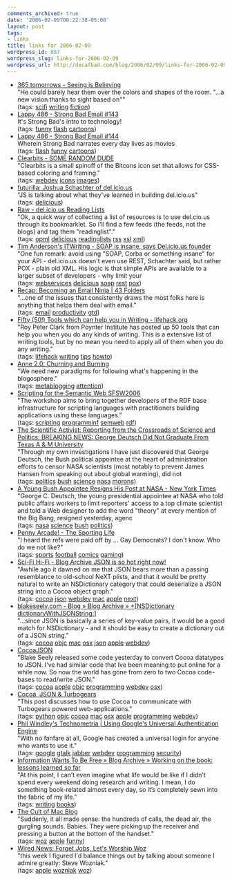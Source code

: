 ```yaml
---
comments_archived: true
date: '2006-02-09T00:22:38-05:00'
layout: post
tags:
- links
title: links for 2006-02-09
wordpress_id: 857
wordpress_slug: links-for-2006-02-09
wordpress_url: http://decafbad.com/blog/2006/02/09/links-for-2006-02-09
---
```

<ul class="delicious">
	<li>
		<div class="delicious-link"><a href="http://www.365tomorrows.com/02/08/seeing-is-believing/">365 tomorrows - Seeing is Believing</a></div>
		<div class="delicious-extended">"He could barely hear them over the colors and shapes of the room. "...a new vision thanks to sight based on""</div>
		<div class="delicious-tags">(tags: <a href="http://del.icio.us/deusx/scifi">scifi</a> <a href="http://del.icio.us/deusx/writing">writing</a> <a href="http://del.icio.us/deusx/fiction">fiction</a>)</div>
	</li>
	<li>
		<div class="delicious-link"><a href="http://www.homestarrunner.com/sbemail143.html">Lappy 486 - Strong Bad Email #143</a></div>
		<div class="delicious-extended">It's Strong Bad's intro to technology!</div>
		<div class="delicious-tags">(tags: <a href="http://del.icio.us/deusx/funny">funny</a> <a href="http://del.icio.us/deusx/flash">flash</a> <a href="http://del.icio.us/deusx/cartoons">cartoons</a>)</div>
	</li>
	<li>
		<div class="delicious-link"><a href="http://www.homestarrunner.com/sbemail144.html">Lappy 486 - Strong Bad Email #144</a></div>
		<div class="delicious-extended">Wherein Strong Bad narrates every day lives as movies</div>
		<div class="delicious-tags">(tags: <a href="http://del.icio.us/deusx/flash">flash</a> <a href="http://del.icio.us/deusx/funny">funny</a> <a href="http://del.icio.us/deusx/cartoons">cartoons</a>)</div>
	</li>
	<li>
		<div class="delicious-link"><a href="http://somerandomdude.net/srd-projects/clearbits">Clearbits - SOME RANDOM DUDE</a></div>
		<div class="delicious-extended">"Clearbits is a small spinoff of the Bitcons icon set that allows for CSS-based coloring and framing."</div>
		<div class="delicious-tags">(tags: <a href="http://del.icio.us/deusx/webdev">webdev</a> <a href="http://del.icio.us/deusx/icons">icons</a> <a href="http://del.icio.us/deusx/images">images</a>)</div>
	</li>
	<li>
		<div class="delicious-link"><a href="http://futurilla.blogspot.com/2006/02/joshua-schachter-of-delicious.html">futurilla: Joshua Schachter of del.icio.us</a></div>
		<div class="delicious-extended">"JS is talking about what they've learned in building del.icio.us"</div>
		<div class="delicious-tags">(tags: <a href="http://del.icio.us/deusx/delicious">delicious</a>)</div>
	</li>
	<li>
		<div class="delicious-link"><a href="http://dannyayers.com/archives/2006/02/07/delicious-reading-lists/">Raw - del.icio.us Reading Lists</a></div>
		<div class="delicious-extended">"Ok, a quick way of collecting a list of resources is to use del.cio.us through its bookmarklet. So I'll find a few feeds (the feeds, not the blogs) and tag them "readinglist"."</div>
		<div class="delicious-tags">(tags: <a href="http://del.icio.us/deusx/opml">opml</a> <a href="http://del.icio.us/deusx/delicious">delicious</a> <a href="http://del.icio.us/deusx/readinglists">readinglists</a> <a href="http://del.icio.us/deusx/rss">rss</a> <a href="http://del.icio.us/deusx/xsl">xsl</a> <a href="http://del.icio.us/deusx/xml">xml</a>)</div>
	</li>
	<li>
		<div class="delicious-link"><a href="http://www.itwriting.com/blog/?postid=315">Tim Anderson's ITWriting - SOAP is insane, says Del.icio.us founder</a></div>
		<div class="delicious-extended">"One fun remark: avoid using "SOAP, Corba or something insane" for your API - del.icio.us doesn't even use REST, Schachter said, but rather POX - plain old XML. His logic is that simple APIs are available to a larger subset of developers - why limit your</div>
		<div class="delicious-tags">(tags: <a href="http://del.icio.us/deusx/webservices">webservices</a> <a href="http://del.icio.us/deusx/delicious">delicious</a> <a href="http://del.icio.us/deusx/soap">soap</a> <a href="http://del.icio.us/deusx/rest">rest</a> <a href="http://del.icio.us/deusx/pox">pox</a>)</div>
	</li>
	<li>
		<div class="delicious-link"><a href="http://www.43folders.com/2006/02/06/email-ninja/">Recap: Becoming an Email Ninja | 43 Folders</a></div>
		<div class="delicious-extended">"...one of the issues that consistently draws the most folks here is anything that helps them deal with email."</div>
		<div class="delicious-tags">(tags: <a href="http://del.icio.us/deusx/email">email</a> <a href="http://del.icio.us/deusx/productivity">productivity</a> <a href="http://del.icio.us/deusx/gtd">gtd</a>)</div>
	</li>
	<li>
		<div class="delicious-link"><a href="http://www.lifehack.org/articles/lifehack/fifty-50-tools-which-can-help-you-in-writing.html">Fifty (50!) Tools which can help you in Writing - lifehack.org</a></div>
		<div class="delicious-extended">"Roy Peter Clark from Poynter Institute has posted up 50 tools that can help you when you do any kinds of writing. This is a extensive list of writing tools, but by no mean you need to apply all of them when you do any writing."</div>
		<div class="delicious-tags">(tags: <a href="http://del.icio.us/deusx/lifehack">lifehack</a> <a href="http://del.icio.us/deusx/writing">writing</a> <a href="http://del.icio.us/deusx/tips">tips</a> <a href="http://del.icio.us/deusx/howto">howto</a>)</div>
	</li>
	<li>
		<div class="delicious-link"><a href="http://www.annezelenka.com/2006/02/churning-and-burning.html">Anne 2.0: Churning and Burning</a></div>
		<div class="delicious-extended">"We need new paradigms for following what's happening in the blogosphere."</div>
		<div class="delicious-tags">(tags: <a href="http://del.icio.us/deusx/metablogging">metablogging</a> <a href="http://del.icio.us/deusx/attention">attention</a>)</div>
	</li>
	<li>
		<div class="delicious-link"><a href="http://www.semanticscripting.org/SFSW2006/">Scripting for the Semantic Web SFSW2006</a></div>
		<div class="delicious-extended">"The workshop aims to bring together developers of the RDF base infrastructure for scripting languages with practitioners building applications using these languages."</div>
		<div class="delicious-tags">(tags: <a href="http://del.icio.us/deusx/scripting">scripting</a> <a href="http://del.icio.us/deusx/programminf">programminf</a> <a href="http://del.icio.us/deusx/semweb">semweb</a> <a href="http://del.icio.us/deusx/rdf">rdf</a>)</div>
	</li>
	<li>
		<div class="delicious-link"><a href="http://scientificactivist.blogspot.com/2006/02/breaking-news-george-deutsch-did-not.html">The Scientific Activist: Reporting from the Crossroads of Science and Politics: BREAKING NEWS: George Deutsch Did Not Graduate From Texas A & M University</a></div>
		<div class="delicious-extended">"Through my own investigations I have just discovered that George Deutsch, the Bush political appointee at the heart of administration efforts to censor NASA scientists (most notably to prevent James Hansen from speaking out about global warming), did not</div>
		<div class="delicious-tags">(tags: <a href="http://del.icio.us/deusx/politics">politics</a> <a href="http://del.icio.us/deusx/bush">bush</a> <a href="http://del.icio.us/deusx/science">science</a> <a href="http://del.icio.us/deusx/nasa">nasa</a> <a href="http://del.icio.us/deusx/morons">morons</a>)</div>
	</li>
	<li>
		<div class="delicious-link"><a href="http://www.nytimes.com/2006/02/08/politics/08nasa.html?_r=3&oref=slogin&oref=slogin&oref=login">A Young Bush Appointee Resigns His Post at NASA - New York Times</a></div>
		<div class="delicious-extended">"George C. Deutsch, the young presidential appointee at NASA who told public affairs workers to limit reporters' access to a top climate scientist and told a Web designer to add the word "theory" at every mention of the Big Bang, resigned yesterday, agenc</div>
		<div class="delicious-tags">(tags: <a href="http://del.icio.us/deusx/nasa">nasa</a> <a href="http://del.icio.us/deusx/science">science</a> <a href="http://del.icio.us/deusx/bush">bush</a> <a href="http://del.icio.us/deusx/politics">politics</a>)</div>
	</li>
	<li>
		<div class="delicious-link"><a href="http://www.penny-arcade.com/comic">Penny Arcade! - The Sporting Life</a></div>
		<div class="delicious-extended">"I heard the refs were paid off by ... Gay Democrats? I don't know.  Who do we not like?"</div>
		<div class="delicious-tags">(tags: <a href="http://del.icio.us/deusx/sports">sports</a> <a href="http://del.icio.us/deusx/football">football</a> <a href="http://del.icio.us/deusx/comics">comics</a> <a href="http://del.icio.us/deusx/gaming">gaming</a>)</div>
	</li>
	<li>
		<div class="delicious-link"><a href="http://weblog.scifihifi.com/2006/02/07/json-is-so-hot-right-now/">Sci-Fi Hi-Fi - Blog Archive  JSON is so hot right now!</a></div>
		<div class="delicious-extended">"Awhile ago it dawned on me that JSON bears more than a passing resemblance to old-school NeXT plists, and that it would be pretty natural to write an NSDictionary category that could deserialize a JSON string into a Cocoa object graph."</div>
		<div class="delicious-tags">(tags: <a href="http://del.icio.us/deusx/cocoa">cocoa</a> <a href="http://del.icio.us/deusx/json">json</a> <a href="http://del.icio.us/deusx/webdev">webdev</a> <a href="http://del.icio.us/deusx/mac">mac</a> <a href="http://del.icio.us/deusx/apple">apple</a> <a href="http://del.icio.us/deusx/next">next</a>)</div>
	</li>
	<li>
		<div class="delicious-link"><a href="http://blakeseely.com/blog/archives/2006/02/06/nsdictionary-dictionarywithjsonstring/">blakeseely.com - Blog » Blog Archive » +[NSDictionary dictionaryWithJSONString:]</a></div>
		<div class="delicious-extended">"...since JSON is basically a series of key-value pairs, it would be a good match for NSDictionary - and it should be easy to create a dictionary out of a JSON string."</div>
		<div class="delicious-tags">(tags: <a href="http://del.icio.us/deusx/cocoa">cocoa</a> <a href="http://del.icio.us/deusx/objc">objc</a> <a href="http://del.icio.us/deusx/mac">mac</a> <a href="http://del.icio.us/deusx/osx">osx</a> <a href="http://del.icio.us/deusx/json">json</a> <a href="http://del.icio.us/deusx/apple">apple</a> <a href="http://del.icio.us/deusx/webdev">webdev</a>)</div>
	</li>
	<li>
		<div class="delicious-link"><a href="http://toxicsoftware.com/blog/index.php/weblog/entry/cocoajson/">CocoaJSON</a></div>
		<div class="delicious-extended">"Blake Seely released some code yesterday to convert Cocoa datatypes to JSON. I've had similar code that Ive been meaning to put online for a while now. So now the world has gone from zero to two Cocoa code-bases to read/write JSON."</div>
		<div class="delicious-tags">(tags: <a href="http://del.icio.us/deusx/cocoa">cocoa</a> <a href="http://del.icio.us/deusx/apple">apple</a> <a href="http://del.icio.us/deusx/objc">objc</a> <a href="http://del.icio.us/deusx/programming">programming</a> <a href="http://del.icio.us/deusx/webdev">webdev</a> <a href="http://del.icio.us/deusx/osx">osx</a>)</div>
	</li>
	<li>
		<div class="delicious-link"><a href="http://toxicsoftware.com/blog/index.php/weblog/entry/cocoa_json_turbogears/">Cocoa, JSON & Turbogears</a></div>
		<div class="delicious-extended">"This post discusses how to use Cocoa to communicate with Turbogears powered web-applications."</div>
		<div class="delicious-tags">(tags: <a href="http://del.icio.us/deusx/python">python</a> <a href="http://del.icio.us/deusx/objc">objc</a> <a href="http://del.icio.us/deusx/cocoa">cocoa</a> <a href="http://del.icio.us/deusx/mac">mac</a> <a href="http://del.icio.us/deusx/osx">osx</a> <a href="http://del.icio.us/deusx/apple">apple</a> <a href="http://del.icio.us/deusx/programming">programming</a> <a href="http://del.icio.us/deusx/webdev">webdev</a>)</div>
	</li>
	<li>
		<div class="delicious-link"><a href="http://www.windley.com/archives/2006/02/using_googles_u.shtml">Phil Windley's Technometria | Using Google's Universal Authentication Engine</a></div>
		<div class="delicious-extended">"With no fanfare at all, Google has created a universal login for anyone who wants to use it."</div>
		<div class="delicious-tags">(tags: <a href="http://del.icio.us/deusx/google">google</a> <a href="http://del.icio.us/deusx/gtalk">gtalk</a> <a href="http://del.icio.us/deusx/jabber">jabber</a> <a href="http://del.icio.us/deusx/webdev">webdev</a> <a href="http://del.icio.us/deusx/programming">programming</a> <a href="http://del.icio.us/deusx/security">security</a>)</div>
	</li>
	<li>
		<div class="delicious-link"><a href="http://meredith.wolfwater.com/wordpress/index.php/2006/02/08/working-on-the-book-lessons-learned-so-far/">Information Wants To Be Free » Blog Archive » Working on the book: lessons learned so far</a></div>
		<div class="delicious-extended">"At this point, I can’t even imagine what life would be like if I didn’t spend every weekend doing research and writing. I mean, I do something book-related almost every day, so it’s completely sewn into the fabric of my life."</div>
		<div class="delicious-tags">(tags: <a href="http://del.icio.us/deusx/writing">writing</a> <a href="http://del.icio.us/deusx/books">books</a>)</div>
	</li>
	<li>
		<div class="delicious-link"><a href="http://wiredblogs.tripod.com/cultofmac/index.blog?entry_id=1408908">The Cult of Mac Blog</a></div>
		<div class="delicious-extended">"Suddenly, it all made sense: the hundreds of calls, the dead air, the gurgling sounds. Babies. They were picking up the receiver and pressing a button at the bottom of the handset."</div>
		<div class="delicious-tags">(tags: <a href="http://del.icio.us/deusx/woz">woz</a> <a href="http://del.icio.us/deusx/apple">apple</a> <a href="http://del.icio.us/deusx/funny">funny</a>)</div>
	</li>
	<li>
		<div class="delicious-link"><a href="http://www.wired.com/news/columns/0,70180-0.html?tw=rss.index">Wired News: Forget Jobs, Let's Worship Woz</a></div>
		<div class="delicious-extended">"this week I figured I'd balance things out by talking about someone I admire greatly: Steve Wozniak."</div>
		<div class="delicious-tags">(tags: <a href="http://del.icio.us/deusx/apple">apple</a> <a href="http://del.icio.us/deusx/wozniak">wozniak</a> <a href="http://del.icio.us/deusx/woz">woz</a>)</div>
	</li>
</ul>
